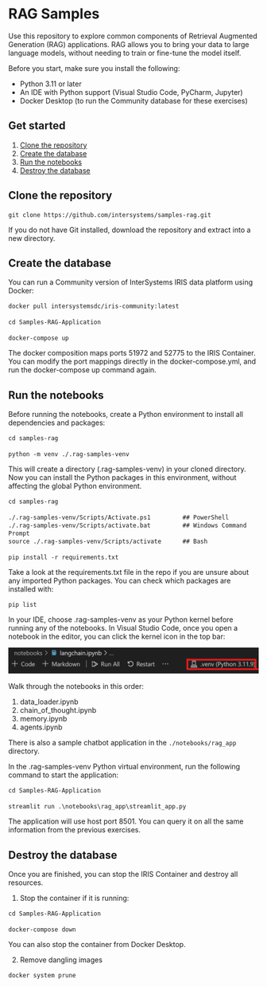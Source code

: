 # RAG Samples

Use this repository to explore common components of Retrieval Augmented Generation (RAG) applications. RAG allows you to bring your data to large language models, without needing to train or fine-tune the model itself.

Before you start, make sure you install the following:
* Python 3.11 or later
* An IDE with Python support (Visual Studio Code, PyCharm, Jupyter)
* Docker Desktop (to run the Community database for these exercises)

## Get started

1. [Clone the repository](#clone-the-repository)
2. [Create the database](#create-the-database)
3. [Run the notebooks](#run-the-notebooks)
4. [Destroy the database](#destroy-the-database)

## Clone the repository
```
git clone https://github.com/intersystems/samples-rag.git
```
If you do not have Git installed, download the repository and extract into a new directory.

## Create the database
You can run a Community version of InterSystems IRIS data platform using Docker:
```
docker pull intersystemsdc/iris-community:latest

cd Samples-RAG-Application

docker-compose up 
```
The docker composition maps ports 51972 and 52775 to the IRIS Container. You can modify the port mappings directly in the docker-compose.yml, and run the docker-compose up command again.

## Run the notebooks
Before running the notebooks, create a Python environment to install all dependencies and packages:
```
cd samples-rag

python -m venv ./.rag-samples-venv
```
This will create a directory (.rag-samples-venv) in your cloned directory.
Now you can install the Python packages in this environment, without affecting the global Python environment.
```
cd samples-rag

./.rag-samples-venv/Scripts/Activate.ps1         ## PowerShell
./.rag-samples-venv/Scripts/activate.bat         ## Windows Command Prompt
source ./.rag-samples-venv/Scripts/activate      ## Bash

pip install -r requirements.txt
```
Take a look at the requirements.txt file in the repo if you are unsure about any imported Python packages. You can check which packages are installed with:
```
pip list
```

In your IDE, choose .rag-samples-venv as your Python kernel before running any of the notebooks. In Visual Studio Code, once you open a notebook in the editor, you can click the kernel icon in the top bar:



<img src="images/kernel_ipynb.png" alt="Select your Python kernel" width="800"/>



Walk through the notebooks in this order:

1. data_loader.ipynb
2. chain_of_thought.ipynb
3. memory.ipynb
4. agents.ipynb

There is also a sample chatbot application in the `./notebooks/rag_app` directory.

In the .rag-samples-venv Python virtual environment, run the following command to start the application:

```
cd Samples-RAG-Application

streamlit run .\notebooks\rag_app\streamlit_app.py
```

The application will use host port 8501. You can query it on all the same information from the previous exercises.

## Destroy the database
Once you are finished, you can stop the IRIS Container and destroy all resources.

1. Stop the container if it is running:
```
cd Samples-RAG-Application

docker-compose down
```
You can also stop the container from Docker Desktop.

2. Remove dangling images
```
docker system prune
```
